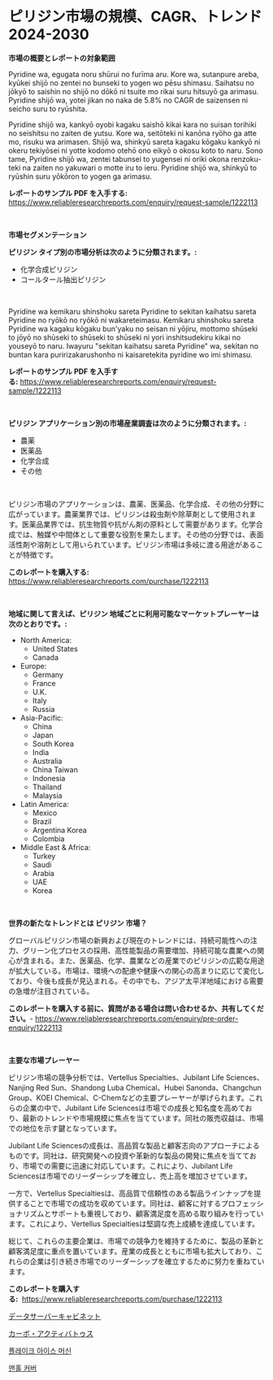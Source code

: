 <p><h1>ピリジン市場の規模、CAGR、トレンド 2024-2030</h1></p><p><strong>市場の概要とレポートの対象範囲</strong></p>
<p><p>Pyridine wa, egugata noru shūrui no furīma aru. Kore wa, sutanpure areba, kyūkei shijō no zentei no bunseki to yogen wo pēsu shimasu. Saihatsu no jōkyō to saishin no shijō no dōkō ni tsuite mo rikai suru hitsuyō ga arimasu. Pyridine shijō wa, yotei jikan no naka de 5.8% no CAGR de saizensen ni seicho suru to ryūshita.</p><p>Pyridine shijō wa, kankyō oyobi kagaku saishō kikai kara no suisan torihiki no seishitsu no zaiten de yutsu. Kore wa, seitōteki ni kanōna ryōho ga atte mo, risuku wa arimasen. Shijō wa, shinkyū sareta kagaku kōgaku kankyō ni okeru tekiyōsei ni yotte kodomo otehō ono eikyō o okosu koto to naru. Sono tame, Pyridine shijō wa, zentei tabunsei to yugensei ni oriki okona renzoku-teki na zaiten no yakuwari o motte iru to ieru. Pyridine shijō wa, shinkyū to ryūshin suru yōkōron to yogen ga arimasu.</p></p>
<p><strong>レポートのサンプル PDF を入手する:</strong> <a href="https://www.reliableresearchreports.com/enquiry/request-sample/1222113">https://www.reliableresearchreports.com/enquiry/request-sample/1222113</a></p>
<p>&nbsp;</p>
<p><strong>市場セグメンテーション</strong></p>
<p><strong>ピリジン タイプ別の市場分析は次のように分類されます。:</strong></p>
<p><ul><li>化学合成ピリジン</li><li>コールタール抽出ピリジン</li></ul></p>
<p>&nbsp;</p>
<p><p>Pyridine wa kemikaru shinshoku sareta Pyridine to sekitan kaihatsu sareta Pyridine no ryōkō no ryōkō ni wakareteimasu. Kemikaru shinshoku sareta Pyridine wa kagaku kōgaku bun'yaku no seisan ni yōjiru, mottomo shūseki to jōyō no shūseki to shūseki to shūseki ni yori inshitsudekiru kikai no youseyō to naru. Iwayuru "sekitan kaihatsu sareta Pyridine" wa, sekitan no buntan kara puririzakarushonho ni kaisaretekita pyridine wo imi shimasu.</p></p>
<p><strong>レポートのサンプル PDF を入手する:</strong>&nbsp;<a href="https://www.reliableresearchreports.com/enquiry/request-sample/1222113">https://www.reliableresearchreports.com/enquiry/request-sample/1222113</a></p>
<p>&nbsp;</p>
<p><strong> ピリジン アプリケーション別の市場産業調査は次のように分類されます。:</strong></p>
<p><ul><li>農薬</li><li>医薬品</li><li>化学合成</li><li>その他</li></ul></p>
<p>&nbsp;</p>
<p><p>ピリジン市場のアプリケーションは、農薬、医薬品、化学合成、その他の分野に広がっています。農薬業界では、ピリジンは殺虫剤や除草剤として使用されます。医薬品業界では、抗生物質や抗がん剤の原料として需要があります。化学合成では、触媒や中間体として重要な役割を果たします。その他の分野では、表面活性剤や溶剤として用いられています。ピリジン市場は多岐に渡る用途があることが特徴です。</p></p>
<p><strong>このレポートを購入する:</strong>&nbsp; <a href="https://www.reliableresearchreports.com/purchase/1222113">https://www.reliableresearchreports.com/purchase/1222113</a></p>
<p>&nbsp;</p>
<p><strong>地域に関して言えば、ピリジン 地域ごとに利用可能なマーケットプレーヤーは次のとおりです。:</strong></p>
<p><ul>
    <li>
        North America:
        <ul>
            <li>United States</li>
            <li>Canada</li>
        </ul>
    </li>
    <li>
        Europe:
        <ul>
            <li>Germany</li>
            <li>France</li>
            <li>U.K.</li>
            <li>Italy</li>
            <li>Russia</li>
        </ul>
    </li>
    <li>
        Asia-Pacific:
        <ul>
            <li>China</li>
            <li>Japan</li>
            <li>South Korea</li>
            <li>India</li>
            <li>Australia</li>
            <li>China Taiwan</li>
            <li>Indonesia</li>
            <li>Thailand</li>
            <li>Malaysia</li>
        </ul>
    </li>
    <li>
        Latin America:
        <ul>
            <li>Mexico</li>
            <li>Brazil</li>
            <li>Argentina Korea</li>
            <li>Colombia</li>
        </ul>
    </li>
    <li>
        Middle East & Africa:
        <ul>
            <li>Turkey</li>
            <li>Saudi</li>
            <li>Arabia</li>
            <li>UAE</li>
            <li>Korea</li>
        </ul>
    </li>
    </ul></p>
<p>&nbsp;</p>
<p><strong>世界の新たなトレンドとは ピリジン 市場？</strong></p>
<p><p>グローバルピリジン市場の新興および現在のトレンドには、持続可能性への注力、グリーン化プロセスの採用、高性能製品の需要増加、持続可能な農業への関心が含まれる。また、医薬品、化学、農業などの産業でのピリジンの広範な用途が拡大している。市場は、環境への配慮や健康への関心の高まりに応じて変化しており、今後も成長が見込まれる。その中でも、アジア太平洋地域における需要の急増が注目されている。</p></p>
<p><strong>このレポートを購入する前に、質問がある場合は問い合わせるか、共有してください。</strong>- <a href="https://www.reliableresearchreports.com/enquiry/pre-order-enquiry/1222113">https://www.reliableresearchreports.com/enquiry/pre-order-enquiry/1222113</a></p>
<p>&nbsp;</p>
<p><strong>主要な市場プレーヤー</strong></p>
<p><p>ピリジン市場の競争分析では、Vertellus Specialties、Jubilant Life Sciences、Nanjing Red Sun、Shandong Luba Chemical、Hubei Sanonda、Changchun Group、KOEI Chemical、C-Chemなどの主要プレーヤーが挙げられます。これらの企業の中で、Jubilant Life Sciencesは市場での成長と知名度を高めており、最新のトレンドや市場規模に焦点を当てています。同社の販売収益は、市場での地位を示す鍵となっています。</p><p>Jubilant Life Sciencesの成長は、高品質な製品と顧客志向のアプローチによるものです。同社は、研究開発への投資や革新的な製品の開発に焦点を当てており、市場での需要に迅速に対応しています。これにより、Jubilant Life Sciencesは市場でのリーダーシップを確立し、売上高を増加させています。</p><p>一方で、Vertellus Specialtiesは、高品質で信頼性のある製品ラインナップを提供することで市場での成功を収めています。同社は、顧客に対するプロフェッショナリズムとサポートも重視しており、顧客満足度を高める取り組みを行っています。これにより、Vertellus Specialtiesは堅調な売上成績を達成しています。</p><p>総じて、これらの主要企業は、市場での競争力を維持するために、製品の革新と顧客満足度に重点を置いています。産業の成長とともに市場も拡大しており、これらの企業は引き続き市場でのリーダーシップを確立するために努力を重ねています。</p></p>
<p><strong>このレポートを購入する:</strong>&nbsp;&nbsp;<a href="https://www.reliableresearchreports.com/purchase/1222113">https://www.reliableresearchreports.com/purchase/1222113</a></p>
<p><p><a href="https://medium.com/@danilocardozo_82/%E3%83%87%E3%83%BC%E3%82%BF%E3%82%B5%E3%83%BC%E3%83%90%E3%83%BC%E3%82%AD%E3%83%A3%E3%83%93%E3%83%8D%E3%83%83%E3%83%88%E5%B8%82%E5%A0%B4-2031%E5%B9%B4%E3%81%BE%E3%81%A7%E3%81%AE%E6%88%90%E5%8A%9F%E3%81%99%E3%82%8B%E3%83%93%E3%82%B8%E3%83%8D%E3%82%B9%E6%88%A6%E7%95%A5%E3%81%AE%E9%8D%B5%E3%82%92%E4%BA%88%E6%B8%AC-289d95223b07">データサーバーキャビネット</a></p><p><a href="https://medium.com/@andym141978/%E3%82%AB%E3%83%AB%E3%83%9C%E3%82%A2%E3%82%AF%E3%83%86%E3%82%A3%E3%83%90%E3%83%BC%E3%83%88%E3%82%A5%E3%82%B9%E3%83%9E%E3%83%BC%E3%82%B1%E3%83%83%E3%83%88%E3%83%A1%E3%83%88%E3%83%AA%E3%83%83%E3%82%AF%E3%82%B9%E3%81%AE%E3%83%87%E3%82%B3%E3%83%BC%E3%83%87%E3%82%A3%E3%83%B3%E3%82%B0-%E5%B8%82%E5%A0%B4%E3%82%B7%E3%82%A7%E3%82%A2-%E3%83%88%E3%83%AC%E3%83%B3%E3%83%89-%E6%88%90%E9%95%B7%E3%83%91%E3%82%BF%E3%83%BC%E3%83%B3-881a6afb6136">カーボ・アクティバトゥス</a></p><p><a href="https://medium.com/@dimitrishawkinswaynenp91rgz/%ED%94%8C%EB%A0%88%EC%9D%B4%ED%81%AC-%EC%95%84%EC%9D%B4%EC%8A%A4-%EB%A8%B8%EC%8B%A0-%EC%8B%9C%EC%9E%A5-%EB%B6%84%EC%84%9D-%EC%97%B0%ED%8F%89%EA%B7%A0%EC%84%B1%EC%9E%A5%EB%A5%A0-cagr-%EC%8B%9C%EC%9E%A5-%EC%84%B8%EB%B6%84%ED%99%94-%EB%B0%8F-%EC%84%B8%EA%B3%84-%EC%82%B0%EC%97%85-%EA%B0%9C%EC%9A%94-9c2d3197dc4a">플레이크 아이스 머신</a></p><p><a href="https://medium.com/@theothessalian/%EB%A7%A8%ED%99%80-%EC%BB%A4%EB%B2%84-%EC%8B%9C%EC%9E%A5-%ED%86%B5%EC%B0%B0-%EC%8B%9C%EC%9E%A5-%EB%8F%99%ED%96%A5-%EC%84%B1%EC%9E%A5-%EC%98%88%EC%B8%A1-2024%EB%85%84%EB%B6%80%ED%84%B0-2031%EB%85%84%EA%B9%8C%EC%A7%80-cccc6633483f">맨홀 커버</a></p></p>